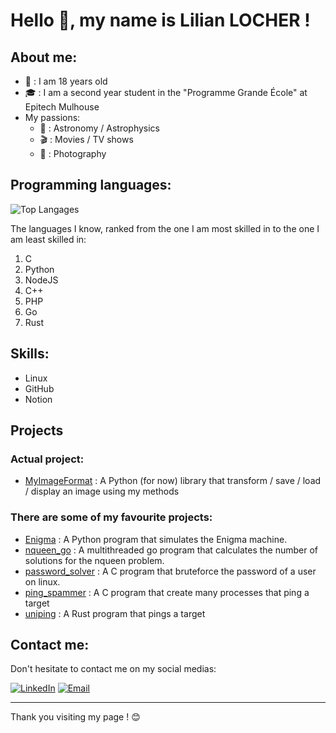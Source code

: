 # Hello 👋, my name is Lilian LOCHER !

## About me:

- 🎂 : I am 18 years old
- 🎓 : I am a second year student in the "Programme Grande École" at Epitech Mulhouse
- My passions:
  - 💫 : Astronomy / Astrophysics
  - 🎬 : Movies / TV shows
  - 📸 : Photography

## Programming languages:

![Top Langages](https://github-readme-stats.vercel.app/api/top-langs/?username=Liloche19&layout=compact)

The languages I know, ranked from the one I am most skilled in to the one I am least skilled in:
1) C
2) Python
3) NodeJS
4) C++
5) PHP
6) Go
7) Rust

## Skills:

- Linux
- GitHub
- Notion

## Projects

### Actual project:

- [MyImageFormat](https://github.com/Liloche19/MyImageFormat.git) : A Python (for now) library that transform / save / load / display an image using my methods

### There are some of my favourite projects:

- [Enigma](https://github.com/Liloche19/enigma.git) : A Python program that simulates the Enigma machine.
- [nqueen_go](https://github.com/Liloche19/nqueen_go.git) : A multithreaded go program that calculates the number of solutions for the nqueen problem.
- [password_solver](https://github.com/Liloche19/password_solver.git) : A C program that bruteforce the password of a user on linux.
- [ping_spammer](https://github.com/Liloche19/ping_spammer.git) : A C program that create many processes that ping a target
- [uniping](https://github.com/B0SEmc/uniping.git) : A Rust program that pings a target

## Contact me:

Don't hesitate to contact me on my social medias:

[![LinkedIn](https://img.shields.io/badge/LinkedIn-0077B5?style=for-the-badge&logo=linkedin&logoColor=white)](https://www.linkedin.com/in/lilian-locher/) [![Email](https://img.shields.io/badge/Email-D14836?style=for-the-badge&logo=gmail&logoColor=white)](mailto:lilian.locher@epitech.eu)

---

Thank you visiting my page ! 😊
